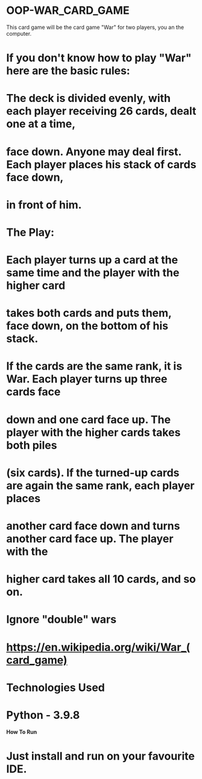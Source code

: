 # OOP-WAR_CARD_GAME

 This card game will be the card game "War" for two players, you an the computer. 
# If you don't know how to play "War" here are the basic rules:
#
# The deck is divided evenly, with each player receiving 26 cards, dealt one at a time,
# face down. Anyone may deal first. Each player places his stack of cards face down,
# in front of him.
#
# The Play:
#
# Each player turns up a card at the same time and the player with the higher card
# takes both cards and puts them, face down, on the bottom of his stack.
#
# If the cards are the same rank, it is War. Each player turns up three cards face
# down and one card face up. The player with the higher cards takes both piles
# (six cards). If the turned-up cards are again the same rank, each player places
# another card face down and turns another card face up. The player with the
# higher card takes all 10 cards, and so on.
#
# Ignore "double" wars
#
# https://en.wikipedia.org/wiki/War_(card_game)

# Technologies Used
# Python - 3.9.8

**How To Run**
# Just install and run on your favourite IDE.
